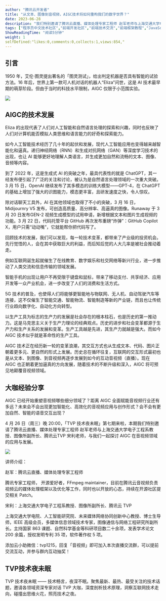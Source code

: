 ```yaml
---
author: "腾讯云开发者"
title: "从文本、图像到音视频，AIGC技术将如何重构我们的数字世界？"
date: 2023-06-28
description: "我们特别邀请了腾讯云直播、媒体处理专家工程师 赵军老师与上海交通大学电子工程系教授、图像所副所长、腾讯云TVP 宋利老师，与我们一起探讨 AIGC 在音视频领域的应用与发展。"
tags: ["程序员中文技术社区","前端开发社区","前端技术交流","前端框架教程","JavaScript 学习资源","CSS 技巧与最佳实践","HTML5 最新动态","前端工程师职业发展","开源前端项目","前端技术趋势"]
ShowReadingTime: "阅读5分钟"
weight: 1
selfDefined:"likes:0,comments:0,collects:1,views:854,"
---
```

**引言**
------

1950 年，艾伦·图灵提出著名的「图灵测试」，给出判定机器是否具有智能的试验方法。16 年后，世界上第一款可人机对话的机器人“Eliza”问世，这是 AI 技术最早期的萌芽阶段。但由于当时的科技水平限制，AIGC 仅限于小范围实验。

![](/images/jueJin/28346ebb620d4aa.png)

**AIGC的技术发展**
-------------

Eliza 的出现代表了人们对人工智能和自然语言处理的探索和兴趣，同时也反映了人们对计算机能否模拟人类思维和语言能力的好奇和探索能力。

如今人工智能技术经历了几十年的起伏和发展，现代人工智能应用也变得越来越智能化和逼真。递归神经网络（RNN）和生成对抗网络（GAN）等深度学习技术的出现，也让 AI 能够更好地理解人类语言，并生成更加自然和流畅的文本、图像、音频等内容。

到了 2022 年，这是生成式 AI 的突破之年，最具代表性的就是 ChatGPT，其一经发布便引起了广泛的关注和讨论，被认为是自然语言处理领域的一次重大突破。3 月 15 日，OpenAI 继续发布了其多模态的训练大模型——GPT-4，在 ChatGPT 的基础上增加了强大的识图能力，模态更丰富，且研发速度之快，令人惊叹。

除对话聊天工具外，AI 在其他领域也取得了不小的突破，3 月 16 日，Midijournry V5 发布，可创造高质量、高分辨率、高逼真的图像。Runaway 于 3 月 20 日发布GEN-2 视频生成模型的试用申请，新增根据文本和图片生成视频的功能。3 月 22 日，代码托管平台 GitHub 再次发布重磅“炸弹”：GitHub Copilot X，用户只需“动动嘴”，它就能帮你把代码写了。

回顾技术的发展，我们可以发现，每一轮技术变革，都带来了产业级的投资机会。先行觉悟的人，会在其中获取巨大的利益，而后知后觉的人大几率是被社会推动着走。

例如互联网诞生起就催生了在线教育、数字娱乐和社交网络等新兴行业，进一步推动了人类交流和信息传输的领域发展。

智能手机的出现让用户不再受限于键盘和鼠标，带来了移动支付、共享经济、应用开发等一众产业机会，进一步改变了人们的消费和生活方式。

5G 技术的普及，也使得人们将能够更智能地与物联网、无人机、自动驾驶汽车等连接，这不仅催生了智能交通、智能物流、智能制造等新的产业链，而且也让传统行业趋向数字化、自动化方向转型。

以生产工具为标志的生产力的发展是社会存在的根本柱石，也是历史的第一推动力。这是马克思主义关于生产力理论的经典观点。历史的进步和社会变革都源于生产力和生产关系的发展和变革。生产工具越是先进，其生产力就越是强大。而如今 AIGC 技术似乎就是革命性的生产工具。

AIGC 技术正在经历新一轮的变革浪潮，其交互方式也从生成文本、代码、图片正朝着更多元、更自然的形式上发展。历史总在循环往复，互联网的交互形式最初也是从文本、到图像、到音视频再逐步发展到如今的互动音视频（直播）。现在 AIGC 也正朝着更加逼真的方向发展，随着技术的不断升级和深入，AIGC 将可预见地颠覆音视频领域。

**大咖经验分享**
----------

AIGC 已经开始重塑音视频哪些细分领域了？距离 AIGC 全面赋能音视频行业还有多远？未来会不会出现更加智能化、高效化的音视频应用与创作形式？会不会有更加自然、智能的语音交互出现？

4 月 26 日（周三）晚 20:00，「TVP 技术夜未眠」第七期来啦，本期我们特别邀请了腾讯云直播、媒体处理专家工程师 赵军老师与上海交通大学电子工程系教授、图像所副所长、腾讯云TVP 宋利老师，与我们一起探讨 AIGC 在音视频领域的应用与发展。

![](/images/jueJin/ee114fa847914cd.png)

讲师介绍：

赵军：腾讯云直播、媒体处理专家工程师

腾讯专家工程师， 开源爱好者，FFmpeg maintainer，目前在腾讯云音视频负责视频云的媒体处理框架以及优化等工作，同时也以开放的心态，持续在开源社区提交相关 Patch。

宋利：上海交通大学电子工程系教授、图像所副所长、腾讯云 TVP

上海交通大学电院、人工智能研究院、未来媒体网络协同创新中心教授、博士生导师，IEEE 高级会员，多媒体信息领域技术专家，图像通信与网络工程研究所副所长。主持国家 863 课题、自然科学基金等科研项目数二十余项，发表学术论文 200 余篇，授权发明专利 35 项，软件著作权 5 项。

添加云小助微信：tvp1215，回复「音视频」即可加入本次直播交流群，可以提前交流互动，并参与群内互动抽奖！

**TVP技术夜未眠**
------------

TVP 技术夜未眠 —— 技术畅言，夜深不眠。聚焦最新、最热、最受关注的技术话题，邀请各领域资深专家对话 TVP 大咖，深度剖析技术原理，洞察互联网技术走向，碰撞出思维火花，照亮技术之夜。